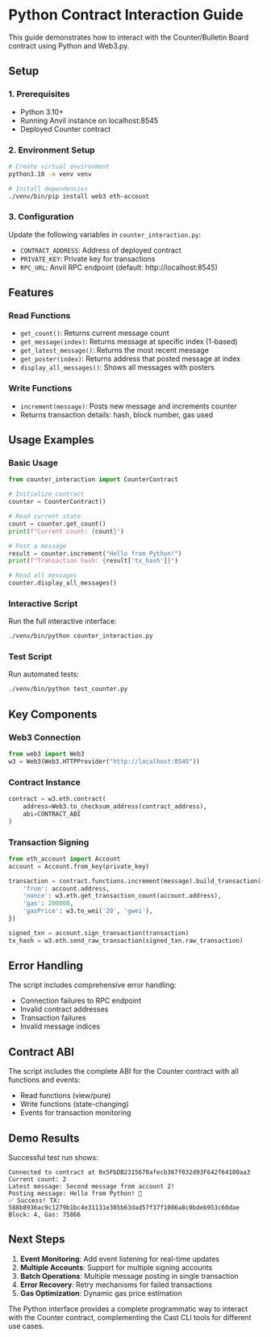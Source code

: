 # Python Contract Interaction Guide

This guide demonstrates how to interact with the Counter/Bulletin Board contract using Python and Web3.py.

## Setup

### 1. Prerequisites
- Python 3.10+
- Running Anvil instance on localhost:8545
- Deployed Counter contract

### 2. Environment Setup
```bash
# Create virtual environment
python3.10 -m venv venv

# Install dependencies
./venv/bin/pip install web3 eth-account
```

### 3. Configuration
Update the following variables in `counter_interaction.py`:
- `CONTRACT_ADDRESS`: Address of deployed contract
- `PRIVATE_KEY`: Private key for transactions
- `RPC_URL`: Anvil RPC endpoint (default: http://localhost:8545)

## Features

### Read Functions
- `get_count()`: Returns current message count
- `get_message(index)`: Returns message at specific index (1-based)
- `get_latest_message()`: Returns the most recent message
- `get_poster(index)`: Returns address that posted message at index
- `display_all_messages()`: Shows all messages with posters

### Write Functions
- `increment(message)`: Posts new message and increments counter
- Returns transaction details: hash, block number, gas used

## Usage Examples

### Basic Usage
```python
from counter_interaction import CounterContract

# Initialize contract
counter = CounterContract()

# Read current state
count = counter.get_count()
print(f"Current count: {count}")

# Post a message
result = counter.increment("Hello from Python!")
print(f"Transaction hash: {result['tx_hash']}")

# Read all messages
counter.display_all_messages()
```

### Interactive Script
Run the full interactive interface:
```bash
./venv/bin/python counter_interaction.py
```

### Test Script
Run automated tests:
```bash
./venv/bin/python test_counter.py
```

## Key Components

### Web3 Connection
```python
from web3 import Web3
w3 = Web3(Web3.HTTPProvider("http://localhost:8545"))
```

### Contract Instance
```python
contract = w3.eth.contract(
    address=Web3.to_checksum_address(contract_address),
    abi=CONTRACT_ABI
)
```

### Transaction Signing
```python
from eth_account import Account
account = Account.from_key(private_key)

transaction = contract.functions.increment(message).build_transaction({
    'from': account.address,
    'nonce': w3.eth.get_transaction_count(account.address),
    'gas': 200000,
    'gasPrice': w3.to_wei('20', 'gwei'),
})

signed_txn = account.sign_transaction(transaction)
tx_hash = w3.eth.send_raw_transaction(signed_txn.raw_transaction)
```

## Error Handling

The script includes comprehensive error handling:
- Connection failures to RPC endpoint
- Invalid contract addresses
- Transaction failures
- Invalid message indices

## Contract ABI

The script includes the complete ABI for the Counter contract with all functions and events:
- Read functions (view/pure)
- Write functions (state-changing)
- Events for transaction monitoring

## Demo Results

Successful test run shows:
```
Connected to contract at 0x5FbDB2315678afecb367f032d93F642f64180aa3
Current count: 2
Latest message: Second message from account 2!
Posting message: Hello from Python! 🐍
✅ Success! TX: 588b8936ac9c1279b1bc4e31131e305b63dad57f37f1086a8c0bdeb953c60dae
Block: 4, Gas: 75866
```

## Next Steps

1. **Event Monitoring**: Add event listening for real-time updates
2. **Multiple Accounts**: Support for multiple signing accounts
3. **Batch Operations**: Multiple message posting in single transaction
4. **Error Recovery**: Retry mechanisms for failed transactions
5. **Gas Optimization**: Dynamic gas price estimation

The Python interface provides a complete programmatic way to interact with the Counter contract, complementing the Cast CLI tools for different use cases.
